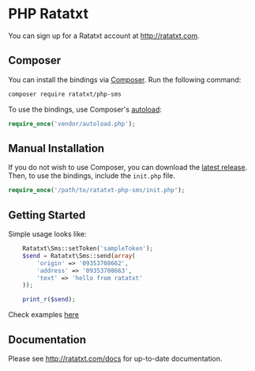 # PHP Ratatxt

You can sign up for a Ratatxt account at http://ratatxt.com.

## Composer

You can install the bindings via [Composer](http://getcomposer.org/). Run the following command:

```bash
composer require ratatxt/php-sms
```

To use the bindings, use Composer's [autoload](https://getcomposer.org/doc/00-intro.md#autoloading):

```php
require_once('vendor/autoload.php');
```

## Manual Installation

If you do not wish to use Composer, you can download the [latest release](https://github.com/ratatxt/php-sms/releases). Then, to use the bindings, include the `init.php` file.

```php
require_once('/path/to/ratatxt-php-sms/init.php');
```

## Getting Started

Simple usage looks like:

```php
    Ratatxt\Sms::setToken('sampleToken');
    $send = Ratatxt\Sms::send(array(
        'origin' => '09353708662',
        'address' => '09353708663',
        'text' => 'hello from ratatxt'
    ));

    print_r($send);
```

Check examples [here](https://github.com/ratatxt/php-sms/tree/master/example)

## Documentation

Please see http://ratatxt.com/docs for up-to-date documentation.
